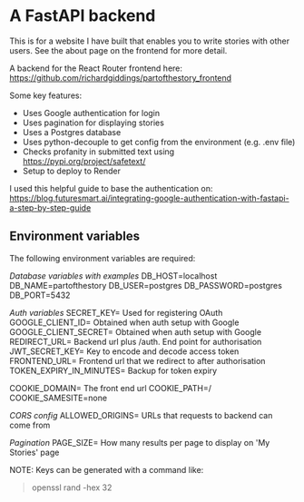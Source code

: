 # A FastAPI backend

This is for a website I have built that enables you to write stories with other users. See the about page on the frontend for more detail.

A backend for the React Router frontend here:
https://github.com/richardgiddings/partofthestory_frontend

Some key features:
- Uses Google authentication for login
- Uses pagination for displaying stories
- Uses a Postgres database
- Uses python-decouple to get config from the environment (e.g. .env file)
- Checks profanity in submitted text using https://pypi.org/project/safetext/
- Setup to deploy to Render

I used this helpful guide to base the authentication on:
https://blog.futuresmart.ai/integrating-google-authentication-with-fastapi-a-step-by-step-guide

## Environment variables

The following environment variables are required:

*Database variables with examples*
DB_HOST=localhost
DB_NAME=partofthestory
DB_USER=postgres
DB_PASSWORD=postgres
DB_PORT=5432

*Auth variables*
SECRET_KEY= Used for registering OAuth
GOOGLE_CLIENT_ID= Obtained when auth setup with Google
GOOGLE_CLIENT_SECRET= Obtained when auth setup with Google
REDIRECT_URL= Backend url plus /auth. End point for authorisation
JWT_SECRET_KEY= Key to encode and decode access token
FRONTEND_URL= Frontend url that we redirect to after authorisation
TOKEN_EXPIRY_IN_MINUTES= Backup for token expiry

COOKIE_DOMAIN= The front end url
COOKIE_PATH=/
COOKIE_SAMESITE=none

*CORS config*
ALLOWED_ORIGINS= URLs that requests to backend can come from 

*Pagination*
PAGE_SIZE= How many results per page to display on 'My Stories' page

NOTE: Keys can be generated with a command like:
> openssl rand -hex 32 